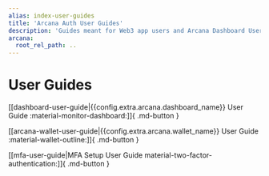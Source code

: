 ```yaml
---
alias: index-user-guides
title: 'Arcana Auth User Guides'
description: 'Guides meant for Web3 app users and Arcana Dashboard Users (the devs).'
arcana:
  root_rel_path: ..
---
```


# User Guides

[[dashboard-user-guide|{{config.extra.arcana.dashboard_name}} User Guide :material-monitor-dashboard:]]{ .md-button }

[[arcana-wallet-user-guide|{{config.extra.arcana.wallet_name}} User Guide :material-wallet-outline:]]{ .md-button }

[[mfa-user-guide|MFA Setup User Guide material-two-factor-authentication:]]{ .md-button }
